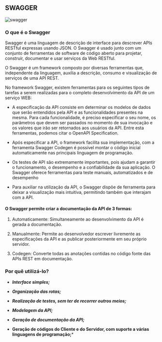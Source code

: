 

## **SWAGGER**

![swagger](https://github.com/Squad-Back-End/reprography-nodejs/blob/master/docs/swagger/swagger.png)

### O que é o Swagger

Swagger é uma linguagem de descrição de interface para descrever APIs RESTful expressas usando JSON.
O Swagger é usado junto com um conjunto de ferramentas de software de código aberto para projetar, construir, documentar e usar serviços da Web RESTful.

O Swagger é um framework composto por diversas ferramentas que, independente da linguagem, auxilia a descrição, consumo e visualização de serviços de uma API REST. 

No framework Swagger, existem ferramentas para os seguintes tipos de tarefas a serem realizadas para o completo desenvolvimento da API de um serviço WEB: 

 * A especificação da API consiste em determinar os modelos de dados que serão entendidos pela API e as  funcionalidades presentes na mesma. Para cada funcionalidade, é preciso especificar o seu nome, os parâmetros que devem ser passados no momento de sua invocação e os valores que irão ser retornados aos usuários da API. Entre esta ferramentas, podemos citar o OpenAPI Specification.

 * Após especificar a API, o framework facilita sua implementação, com a ferramenta Swagger Codegen é possível montar o código inicial automaticamente nas principais linguagem de programação.

 * Os testes de API são extremamente importantes, pois ajudam a garantir o funcionamento, o desempenho e a confiabilidade da sua aplicação. O Swagger oferece ferramentas para teste manuais, automatizados e de desempenho 

 * Para auxiliar na utilização da API, o Swagger dispõe de ferramenta para deixar a visualização mais intuitiva, permitindo também que interajam com a API.


#### O Swagger permite criar a documentação da API de 3 formas:

1. Automaticamente: Simultaneamente ao desenvolvimento da API é gerada a documentação.

2. Manualmente: Permite ao desenvolvedor escrever livremente as especificações da API e as publicar posteriormente em seu próprio servidor.

3. Codegen: Converte todas as anotações contidas no código fonte das APIs REST em documentação.



### **Por quê utilizá-lo?**

- ***Interface simples;***

- ***Organização das rotas;***

- ***Realização de testes, sem ter de recorrer outros meios;***

- ***Modelagem da API;***

- ***Geração de documentação da API;***

- **Geração de códigos do Cliente e do Servidor, com suporte a várias linguagens de programação;***
